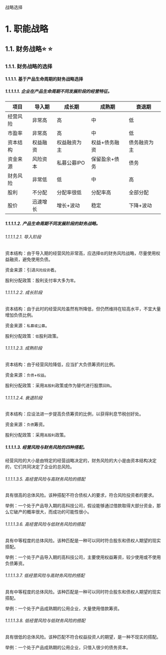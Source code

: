 战略选择

# 1. 职能战略

## 1.1. 财务战略:star: :star: 

### 1.1.1. 财务战略的选择

#### 1.1.1.1. 基于产品生命周期的财务战略选择

##### 1.1.1.1.1. 企业在产品生命周期不同发展阶段的经营特征。

| 项目     | 导入期   | 成长期       | 成熟期        | 衰退期       |
|----------|----------|--------------|---------------|--------------|
| 经营风险 | 非常高   | 高           | 中            | 低           |
| 市盈率   | 非常高   | 高           | 中            | 低           |
| 资本结构 | 权益融资 | 权益融资为主 | 权益+债务融资 | 债务融资为主 |
| 资金来源 | 风险资本 | 私募公募IPO  | 保留盈余+债务 | 债务         |
| 财务风险 | 非常低   | 低           | 中            | 高           |
| 股利     | 不分配   | 分配率很低   | 分配率高      | 全部分配     |
| 股价     | 迅速增长 | 增长+波动    | 稳定          | 下降+波动    |

##### 1.1.1.1.2. 产品生命周期不同发展阶段的财务战略。

###### 1.1.1.1.2.1. 导入阶段

资本结构：由于导入期的经营风险非常高，应选择`低`的财务风险战略，尽量使用权益融资，避免使用负债。

资金来源：引进`风险投资`者。

股利分配政策：股利支付率大多为`零`。

###### 1.1.1.1.2.2. 成长阶段

资本结构：由于此时的经营风险虽然有所降低，但仍然维持在较高水平，不宜大量增加负债比例。

资金来源：`私募或公募`。

股利分配政策：`低`股利政策。

###### 1.1.1.1.2.3. 成熟阶段

资本结构：由于经营风险降低，应当扩大负债筹资的比例。

资金来源：`负债`+`权益`。

股利分配政策：采用`高股利`政策或作为替代进行股票`回购`。

###### 1.1.1.1.2.4. 衰退阶段

资本结构：应设法进一步提高负债筹资的比例，以获得利息节税创好处。

资金来源：`负债`筹资。

股利分配政策：采用`高股利`政策。

##### 1.1.1.1.3. 经营风险与财务风险的四种搭配。

经营风险的大小是由特定的经营战略决定的，财务风险的大小是由资本结构决定的，它们共同决定了企业的总风险。

###### 1.1.1.1.3.5. 高经营风险与高财务风险的搭配

具有很高的总体风险。该种搭配不符合债权人的要求，符合风险投资者的要求。

举例：一个处于产品导入期的高科技公司，假设能够通过借款取得大部分资金，那么它破产的概率很大，而成功的可能性很小。

###### 1.1.1.1.3.6. 高经营风险与低财务风险的搭配

具有中等程度的总体风险。该种匹配是一种可以同时符合股东和债权人期望的现实搭配。

举例：一个处于产品导入期的高科技公司，主要使用权益筹资，较少使用或不使用负债筹资。

###### 1.1.1.1.3.7. 低经营风险与高财务风险的搭配

具有中等程度的总体风险。该种匹配是一种可以同时符合股东和债权人期望的现实搭配。

举例：一个处于产品成熟期的公用企业，大量使用借款筹资。

###### 1.1.1.1.3.8. 低经营风险与低财务风险的搭配

具有很低的总体风险。该种匹配不符合权益投资人的期望，是一种不现实的搭配。

举例：一个处于产品成熟期的公用企业，只借入很少的债务资本。
